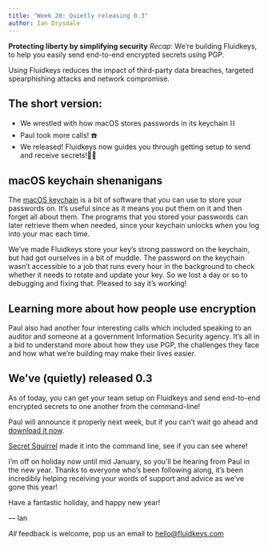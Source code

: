 ```yaml
---
title: "Week 20: Quietly releasing 0.3"
author: Ian Drysdale
---
```

**Protecting liberty by simplifying security**
_Recap_: We’re building Fluidkeys, to help you easily send end-to-end encrypted secrets using PGP.

Using Fluidkeys reduces the impact of third-party data breaches, targeted spearphishing attacks and network compromise.

## The short version:
* We wrestled with how macOS stores passwords in its keychain ⛓
* Paul took more calls! ☎️
* We released! Fluidkeys now guides you through getting setup to send and receive secrets!🕵️‍♀️

## macOS keychain shenanigans
The [macOS keychain](https://www.umkc.edu/is/support/services/macintosh/keychain.asp) is a bit of software that you can use to store your passwords on. It’s useful since as it means you put them on it and then forget all about them. The programs that you stored your passwords can later retrieve them when needed, since your keychain unlocks when you log into your mac each time.

We’ve made Fluidkeys store your key’s strong password on the keychain, but had got ourselves in a bit of muddle. The password on the keychain wasn’t accessible to a job that runs every hour in the background to check whether it needs to rotate and update your key. So we lost a day or so to debugging and fixing that. Pleased to say it’s working!

## Learning more about how people use encryption
Paul also had another four interesting calls which included speaking to an auditor and someone at a government Information Security agency. It’s all in a bid to understand more about how they use PGP, the challenges they face and how what we’re building may make their lives easier.

## We’ve (quietly) released 0.3
As of today, you can get your team setup on Fluidkeys and send end-to-end encrypted secrets to one another from the command-line!

Paul will announce it properly next week, but if you can’t wait go ahead and [download it now](https://download.fluidkeys.com/).

[Secret Squirrel](https://www.fluidkeys.com/weeknotes/week-19/) made it into the command line, see if you can see where!

I’m off on holiday now until mid January, so you’ll be hearing from Paul in the new year. Thanks to everyone who’s been following along, it’s been incredibly helping receiving your words of support and advice as we’ve gone this year!

Have a fantastic holiday, and happy new year!

— Ian

*All* feedback is welcome, pop us an email to
[hello@fluidkeys.com](mailto:hello@fluidkeys.com)
